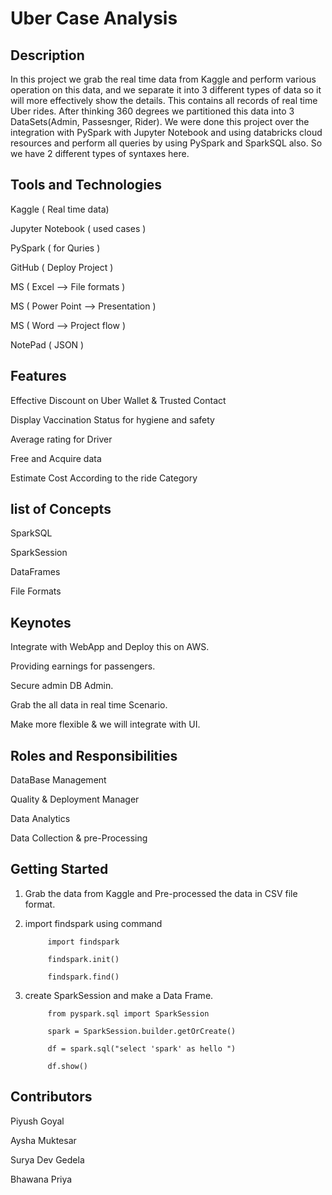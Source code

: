 # Uber Case Analysis
## Description
In this project we grab the real time data from Kaggle and perform various operation on this data, and we separate it  into 3 different types of data so it will more effectively show the details. This contains all records of real time Uber rides.
After thinking 360 degrees we partitioned this data into 3 DataSets(Admin, Passesnger, Rider).
We were done this project over the integration with PySpark with Jupyter Notebook and using databricks cloud resources and perform all queries by using PySpark and SparkSQL also.
So we have 2 different types of syntaxes here.

## Tools and Technologies

Kaggle ( Real time data)

Jupyter Notebook ( used cases )

PySpark ( for Quries )

GitHub ( Deploy Project )

MS ( Excel --> File formats )

MS ( Power Point --> Presentation )

MS ( Word --> Project flow )

NotePad ( JSON )


## Features

Effective Discount on Uber Wallet & Trusted Contact

Display Vaccination Status for hygiene and safety

Average rating for Driver 

Free and Acquire data

Estimate Cost According to the ride Category

## list of Concepts

SparkSQL

SparkSession

DataFrames

File Formats

## Keynotes

Integrate with WebApp and Deploy this on AWS.

Providing earnings for passengers.

Secure admin DB Admin.

Grab the all data in real time Scenario.

Make more flexible & we will integrate with UI.

## Roles and Responsibilities 

DataBase Management

Quality & Deployment Manager

Data Analytics 

Data Collection & pre-Processing

## Getting Started

1. Grab the data from Kaggle and Pre-processed the data in CSV file format.
2. import findspark using command

            import findspark

            findspark.init()

            findspark.find()
    
3. create SparkSession and make a Data Frame.


            from pyspark.sql import SparkSession

            spark = SparkSession.builder.getOrCreate()

            df = spark.sql("select 'spark' as hello ")

            df.show()

## Contributors

Piyush Goyal

Aysha Muktesar

Surya Dev Gedela

Bhawana Priya
